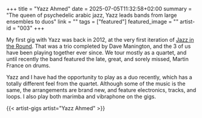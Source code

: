 +++
title = "Yazz Ahmed"
date = 2025-07-05T11:32:58+02:00
summary = "The queen of psychedelic arabic jazz, Yazz leads bands from large ensembles to duos"
link = ""
tags = ["featured"]
featured_image = ""
artist-id = "003"
+++

My first gig with Yazz was back in 2012, at the very first iteration of [Jazz in the Round](). That was a trio completed by Dave Manington, and the 3 of us have been playing together ever since. We tour mostly as a quartet, and until recently the band featured the late, great, and sorely missed, Martin France on drums.

Yazz and I have had the opportunity to play as a duo recently, which has a totally different feel from the quartet. Although some of the music is the same, the arrangements are brand new, and feature electronics, tracks, and loops. I also play both marimba and vibraphone on the gigs.

{{< artist-gigs artist="Yazz Ahmed" >}}
